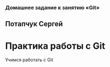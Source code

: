 ### Домашнее задание к занятию «Git»

## Потапчук Сергей

# Практика работы с Git

Учимся работать с Git
